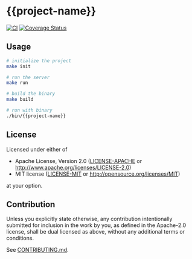 # {{project-name}}

[![CI](https://github.com/{{gh_uname}}/{{project-name}}/workflows/CI/badge.svg)](https://github.com/{{gh_uname}}/{{project-name}}/actions)
[![Coverage Status](https://coveralls.io/repos/github/{{gh_uname}}/{{project-name}}/badge.svg?branch=main)](https://coveralls.io/github/{{gh_uname}}/{{project-name}}?branch=main)

## Usage

```bash
# initialize the project
make init

# run the server
make run

# build the binary
make build

# run with binary
./bin/{{project-name}}
```

## License

Licensed under either of

 * Apache License, Version 2.0
   ([LICENSE-APACHE](LICENSE-APACHE) or http://www.apache.org/licenses/LICENSE-2.0)
 * MIT license
   ([LICENSE-MIT](LICENSE-MIT) or http://opensource.org/licenses/MIT)

at your option.

## Contribution

Unless you explicitly state otherwise, any contribution intentionally submitted
for inclusion in the work by you, as defined in the Apache-2.0 license, shall be
dual licensed as above, without any additional terms or conditions.

See [CONTRIBUTING.md](CONTRIBUTING.md).
